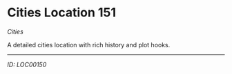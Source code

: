 # Cities Location 151

*Cities*

A detailed cities location with rich history and plot hooks.

---
*ID: LOC00150*